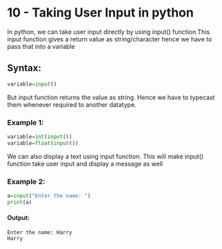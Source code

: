 # 10 - Taking User Input in python
In python, we can take user input directly by using input() function.This input function gives a return value as string/character hence we have to pass that into a variable
## Syntax:
```python
variable=input()
```
But input function returns the value as string. Hence we have to typecast them whenever required to another datatype.
### Example 1:
```python
variable=int(input())
variable=float(input())
```

We can also display a text using input function. This will make input() function take user input and display a message as well
### Example 2:
```python
a=input("Enter the name: ")
print(a)
```
#### Output:
```
Enter the name: Harry
Harry
```
